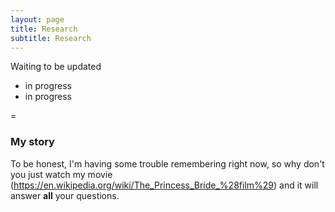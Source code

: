 ```yaml
---
layout: page
title: Research
subtitle: Research
---
```


Waiting to be updated

- in progress
- in progress

=

### My story


To be honest, I'm having some trouble remembering right now, so why don't you just watch my movie (https://en.wikipedia.org/wiki/The_Princess_Bride_%28film%29) and it will answer **all** your questions.
